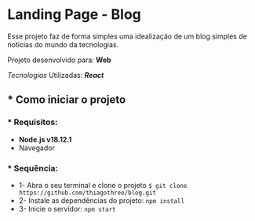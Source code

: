 # Landing Page - Blog


Esse projeto faz de forma simples uma idealização de um blog simples de noticias do mundo da tecnologias.

Projeto desenvolvido para: **Web**

_Tecnologias_ Utilizadas: **_React_**

## * Como iniciar o projeto

### * Requisitos:

* **Node.js v18.12.1**
* Navegador

### * Sequência:

* 1- Abra o seu terminal e clone o projeto
  `$ git clone https://github.com/thiagothree/blog.git`
* 2- Instale as dependências do projeto:
  `npm install`
* 3- Inicie o servidor:
  `npm start`